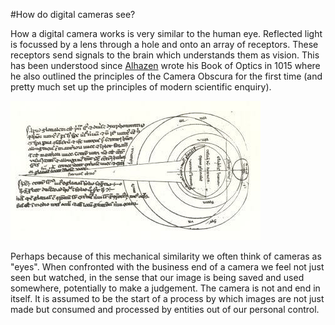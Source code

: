 #How do digital cameras see?

How a digital camera works is very similar to the human eye. Reflected light is focussed by a lens through a hole and onto an array of receptors. These receptors send signals to the brain which understands them as vision. This has been understood since [Alhazen](https://en.wikipedia.org/wiki/Alhazen) wrote his Book of Optics in 1015 where he also outlined the principles of the Camera Obscura for the first time (and pretty much set up the principles of modern scientific enquiry). 

![Alhazen's eyeball](https://raw.githubusercontent.com/peteash10/2017-body-of-work/master/images/alhazen1083anatomy.jpg "Alhazen's eyeball")

Perhaps because of this mechanical similarity we often think of cameras as "eyes". When confronted with the business end of a camera we feel not just seen but watched, in the sense that our image is being saved and used somewhere, potentially to make a judgement. The camera is not and end in itself. It is assumed to be the start of a process by which images are not just made but consumed and processed by entities out of our personal control. 